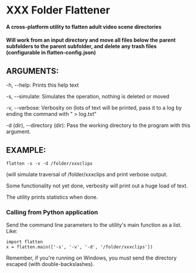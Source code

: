 # XXX Folder Flattener

#### A cross-platform utility to flatten adult video scene directories

#### Will work from an input directory and move all files below the parent subfolders to the parent subfolder, and delete any trash files (configurable in flatten-config.json)


## ARGUMENTS:


-h, --help: Prints this help text

-s, --simulate: Simulates the operation, nothing is deleted or moved

-v, --verbose: Verbosity on (lots of text will be printed, pass it to a log by ending the command with " > log.txt"

-d (dir), --directory (dir): Pass the working directory to the program with this argument.
  
## EXAMPLE:


`flatten -s -v -d /folder/xxxclips`

(will simulate traversal of /folder/xxxclips and print verbose output.


Some functionality not yet done, verbosity will print out a huge load of text.

The utility prints statistics when done.

### Calling from Python application

Send the command line parameters to the utility's main function as a list. Like:

```
import flatten
x = flatten.main(['-s', '-v', '-d', '/folder/xxxclips'])
```

Remember, if you're running on Windows, you must send the directory escaped (with double-backslashes).

